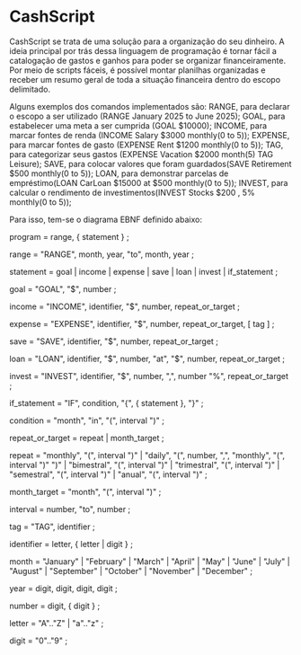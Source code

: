 # CashScript

CashScript se trata de uma solução para a organização do seu dinheiro. A ideia principal por trás dessa linguagem de programação é tornar fácil a catalogação de gastos e ganhos para poder se organizar financeiramente. Por meio de scripts fáceis, é possível montar planilhas organizadas e receber um resumo geral de toda a situação financeira dentro do escopo delimitado.

Alguns exemplos dos comandos implementados são:
RANGE, para declarar o escopo a ser utilizado (RANGE January 2025 to June 2025);
GOAL, para estabelecer uma meta a ser cumprida (GOAL $10000);
INCOME, para marcar fontes de renda (INCOME Salary $3000 monthly(0 to 5));
EXPENSE, para marcar fontes de gasto (EXPENSE Rent $1200 monthly(0 to 5));
TAG, para categorizar seus gastos (EXPENSE Vacation $2000 month(5) TAG Leisure);
SAVE, para colocar valores que foram guardados(SAVE Retirement $500 monthly(0 to 5));
LOAN, para demonstrar parcelas de empréstimo(LOAN CarLoan $15000 at $500 monthly(0 to 5));
INVEST, para calcular o rendimento de investimentos(INVEST Stocks $200 , 5% monthly(0 to 5));

Para isso, tem-se o diagrama EBNF definido abaixo:

program         = range, { statement } ;

range           = "RANGE", month, year, "to", month, year ;

statement       = goal
                | income
                | expense
                | save
                | loan
                | invest
                | if_statement ;

goal            = "GOAL", "$", number ;

income          = "INCOME", identifier, "$", number, repeat_or_target ;

expense         = "EXPENSE", identifier, "$", number, repeat_or_target, [ tag ] ;

save            = "SAVE", identifier, "$", number, repeat_or_target ;

loan            = "LOAN", identifier, "$", number, "at", "$", number, repeat_or_target ;

invest          = "INVEST", identifier, "$", number, ",", number "%", repeat_or_target ;

if_statement    = "IF", condition, "{", { statement }, "}" ;

condition       = "month", "in", "(", interval ")" ;

repeat_or_target = repeat
                 | month_target ;

repeat          = "monthly", "(", interval ")" 
                | "daily", "(", number, ",", "monthly", "(", interval ")" ")" 
                | "bimestral", "(", interval ")" 
                | "trimestral", "(", interval ")" 
                | "semestral", "(", interval ")" 
                | "anual", "(", interval ")" ;

month_target    = "month", "(", interval ")" ;

interval        = number, "to", number ;

tag             = "TAG", identifier ;

identifier      = letter, { letter | digit } ;

month           = "January" | "February" | "March" | "April" | "May" | "June" 
                | "July" | "August" | "September" | "October" | "November" | "December" ;

year            = digit, digit, digit, digit ;

number          = digit, { digit } ;

letter          = "A".."Z" | "a".."z" ;

digit           = "0".."9" ;
